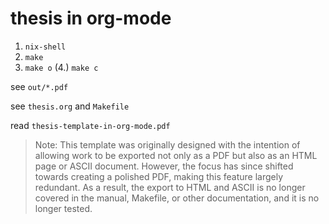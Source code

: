 thesis in org-mode
==================

1. `nix-shell`
2. `make`
3. `make o`
(4.) `make c`


see `out/*.pdf`

see `thesis.org` and `Makefile`

read `thesis-template-in-org-mode.pdf`

> Note:
> This template was originally designed with the intention of allowing work
> to be exported not only as a PDF but also as an HTML page or ASCII document.
> However, the focus has since shifted towards creating a polished PDF, making
> this feature largely redundant. As a result, the export to HTML and ASCII is
> no longer covered in the manual, Makefile, or other documentation, and it is
> no longer tested.
